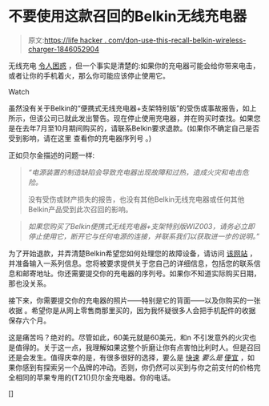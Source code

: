 # 不要使用这款召回的Belkin无线充电器

> 原文:[https://life hacker . com/don-use-this-recall-belkin-wireless-charger-1846052904](https://lifehacker.com/dont-use-this-recalled-belkin-wireless-charger-1846052904)

无线充电 [令人困惑](https://lifehacker.com/the-real-reason-you-shouldnt-rely-on-wireless-charging-1844653054) ，但一个事实是清楚的:如果你的充电器可能会给你带来电击，或者让你的手机着火，那么你可能应该停止使用它。

Watch

虽然没有关于Belkin的“便携式无线充电器+支架特别版”的受伤或事故报告，如上所示，但该公司已就此发出警告。现在停止使用充电器，并在购买时查找。如果您是在去年7月至10月期间购买的，请联系Belkin要求退款。(如果你不确定自己是否受到影响，请在这里 查看你的充电器序列号 。)

正如贝尔金描述的问题一样:

> *“电源装置的制造缺陷会导致充电器出现故障和过热，造成火灾和电击危险。*
> 
> 没有受伤或财产损失的报告，也没有其他Belkin无线充电器或任何其他Belkin产品受到此次召回的影响。

> *如果您购买了Belkin便携式无线充电器+支架特别版WIZ003，请务必立即停止使用它，断开它与任何电源的连接，并联系我们以获取进一步的说明。”*

为了开始退款，并弄清楚Belkin希望您如何处理您的故障设备，请访问 [该网站](https://www.belkin.com/us/support/wiz003recallform/) ，并准备输入一系列信息。您将被要求提供关于您自己的详细信息，包括您的联系信息和邮寄地址。你还需要提交你的充电器的序列号。如果你不知道实际购买日期，那也没关系。

接下来，你需要提交你的充电器的照片——特别是它的背面——以及你购买的一张收据 。希望你是从网上零售商那里买的，因为我怀疑很多人会把手机配件的收据保存六个月。

这是痛苦吗？绝对的。尽管如此，60美元就是60美元，和n 不引发意外的火灾也是值得的。关于这一点，我理解如果这整个折磨让你有点害怕比利时人。但是召回还是会发生。值得庆幸的是，有很多很好的选择，要么是 [快速](https://smile.amazon.com/dp/B079C1QLCR/?asc_campaign=InlineText&asc_refurl=https://lifehacker.com/dont-use-this-recalled-belkin-wireless-charger-1846052904&asc_source=&tag=kinjalifehackerlink-20) *要么是* [便宜](https://smile.amazon.com/dp/B07DBXZZN3/?asc_campaign=InlineText&asc_refurl=https://lifehacker.com/dont-use-this-recalled-belkin-wireless-charger-1846052904&asc_source=&tag=kinjalifehackerlink-20) ，如果你感到有探索另一个品牌的冲动。否则，你仍然可以买到与你之前支付的价格完全相同的苹果专用的(T21()贝尔金充电器。你的电话。

[]